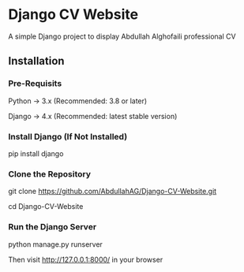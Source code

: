 # Django CV Website

A simple Django project to display Abdullah Alghofaili professional CV

## Installation
### Pre-Requisits
Python → 3.x (Recommended: 3.8 or later)

Django → 4.x (Recommended: latest stable version)
### Install Django (If Not Installed)
pip install django

### Clone the Repository
git clone https://github.com/AbdullahAG/Django-CV-Website.git

cd Django-CV-Website

### Run the Django Server
python manage.py runserver

Then visit http://127.0.0.1:8000/ in your browser

